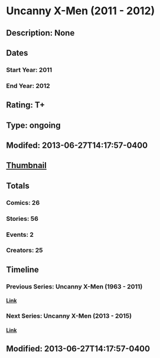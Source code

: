 # Uncanny X-Men (2011 - 2012)
## Description: None
## Dates
### Start Year: 2011
### End Year: 2012
## Rating: T+
## Type: ongoing
## Modifed: 2013-06-27T14:17:57-0400
## [Thumbnail](http://i.annihil.us/u/prod/marvel/i/mg/f/30/511c10a281821.jpg)
## Totals
### Comics: 26
### Stories: 56
### Events: 2
### Creators: 25
## Timeline
### Previous Series: Uncanny X-Men (1963 - 2011)
#### [Link](http://gateway.marvel.com/v1/public/series/2258)
### Next Series: Uncanny X-Men (2013 - 2015)
#### [Link](http://gateway.marvel.com/v1/public/series/17602)
## Modified: 2013-06-27T14:17:57-0400